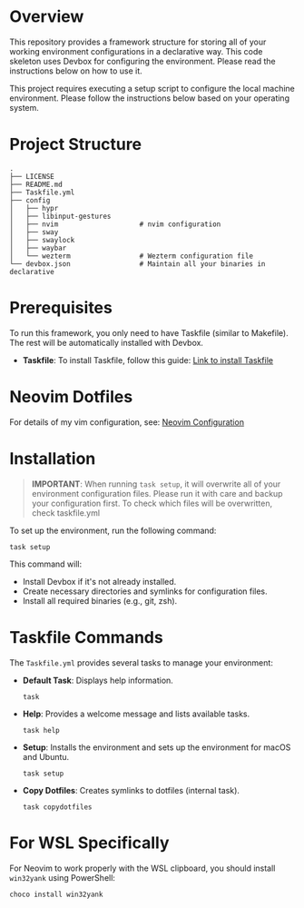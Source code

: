 # Overview

This repository provides a framework structure for storing all of your working environment configurations in a declarative way. This code skeleton uses Devbox for configuring the environment. Please read the instructions below on how to use it.

This project requires executing a setup script to configure the local machine environment. Please follow the instructions below based on your operating system.

# Project Structure
```
.
├── LICENSE
├── README.md
├── Taskfile.yml
├── config
│   ├── hypr
│   ├── libinput-gestures
│   ├── nvim                    # nvim configuration
│   ├── sway
│   ├── swaylock
│   ├── waybar
│   └── wezterm                 # Wezterm configuration file
└── devbox.json                 # Maintain all your binaries in declarative
```

# Prerequisites

To run this framework, you only need to have Taskfile (similar to Makefile). The rest will be automatically installed with Devbox.

- **Taskfile**: To install Taskfile, follow this guide: [Link to install Taskfile](https://taskfile.dev/installation/)

# Neovim Dotfiles

For details of my vim configuration, see: [Neovim Configuration](./config/nvim/README.md)

# Installation

> **IMPORTANT**: When running `task setup`, it will overwrite all of your environment configuration files. Please run it with care and backup your configuration first. To check which files will be overwritten, check taskfile.yml

To set up the environment, run the following command:
```
task setup
```

This command will:
- Install Devbox if it's not already installed.
- Create necessary directories and symlinks for configuration files.
- Install all required binaries (e.g., git, zsh).

# Taskfile Commands

The `Taskfile.yml` provides several tasks to manage your environment:

- **Default Task**: Displays help information.
  ```
  task
  ```

- **Help**: Provides a welcome message and lists available tasks.
  ```
  task help
  ```

- **Setup**: Installs the environment and sets up the environment for macOS and Ubuntu.
  ```
  task setup
  ```

- **Copy Dotfiles**: Creates symlinks to dotfiles (internal task).
  ```
  task copydotfiles
  ```

# For WSL Specifically

For Neovim to work properly with the WSL clipboard, you should install `win32yank` using PowerShell:
```
choco install win32yank
```


